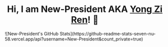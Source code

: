 <h1 align="center">Hi, I am New-President AKA <a href="https://yongziren.wixsite.com/you-wont-regret-it">Yong Zi Ren<a>! 👋</h1>
![New-President's GitHub Stats](https://github-readme-stats-seven-nu-58.vercel.app/api?username=New-President&count_private=true)

<!--
**New-President/New-President** is a ✨ _special_ ✨ repository because its `README.md` (this file) appears on your GitHub profile.

Here are some ideas to get you started:

- 🔭 I’m currently working on ...
- 🌱 I’m currently learning ...
- 👯 I’m looking to collaborate on ...
- 🤔 I’m looking for help with ...
- 💬 Ask me about ...
- 📫 How to reach me: ...
- 😄 Pronouns: ...
- ⚡ Fun fact: ...
-->
